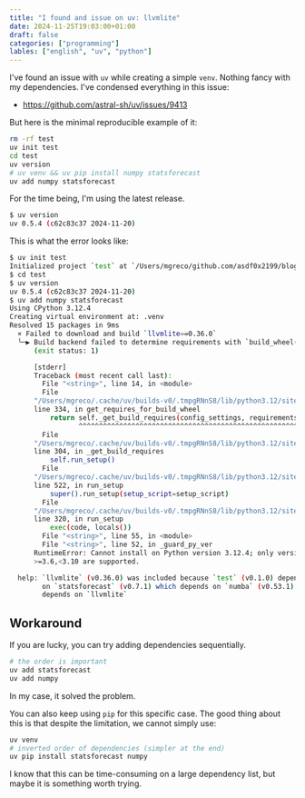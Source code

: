 ```yaml
---
title: "I found and issue on uv: llvmlite"
date: 2024-11-25T19:03:00+01:00
draft: false
categories: ["programming"]
lables: ["english", "uv", "python"]
---
```



I've found an issue with `uv` while creating a simple `venv`. Nothing fancy
with my dependencies. I've condensed everything in this issue:

- https://github.com/astral-sh/uv/issues/9413


But here is the minimal reproducible example of it:


```bash
rm -rf test
uv init test
cd test
uv version
# uv venv && uv pip install numpy statsforecast
uv add numpy statsforecast
```

For the time being, I'm using the latest release.

```bash
$ uv version
uv 0.5.4 (c62c83c37 2024-11-20)
```


This is what the error looks like:

```bash
$ uv init test
Initialized project `test` at `/Users/mgreco/github.com/asdf0x2199/blog/test`
$ cd test
$ uv version
uv 0.5.4 (c62c83c37 2024-11-20)
$ uv add numpy statsforecast
Using CPython 3.12.4
Creating virtual environment at: .venv
Resolved 15 packages in 9ms
  × Failed to download and build `llvmlite==0.36.0`
  ╰─▶ Build backend failed to determine requirements with `build_wheel()`
      (exit status: 1)

      [stderr]
      Traceback (most recent call last):
        File "<string>", line 14, in <module>
        File
      "/Users/mgreco/.cache/uv/builds-v0/.tmpgRNnS8/lib/python3.12/site-packages/setuptools/build_meta.py",
      line 334, in get_requires_for_build_wheel
          return self._get_build_requires(config_settings, requirements=[])
                 ^^^^^^^^^^^^^^^^^^^^^^^^^^^^^^^^^^^^^^^^^^^^^^^^^^^^^^^^^^
        File
      "/Users/mgreco/.cache/uv/builds-v0/.tmpgRNnS8/lib/python3.12/site-packages/setuptools/build_meta.py",
      line 304, in _get_build_requires
          self.run_setup()
        File
      "/Users/mgreco/.cache/uv/builds-v0/.tmpgRNnS8/lib/python3.12/site-packages/setuptools/build_meta.py",
      line 522, in run_setup
          super().run_setup(setup_script=setup_script)
        File
      "/Users/mgreco/.cache/uv/builds-v0/.tmpgRNnS8/lib/python3.12/site-packages/setuptools/build_meta.py",
      line 320, in run_setup
          exec(code, locals())
        File "<string>", line 55, in <module>
        File "<string>", line 52, in _guard_py_ver
      RuntimeError: Cannot install on Python version 3.12.4; only versions
      >=3.6,<3.10 are supported.

  help: `llvmlite` (v0.36.0) was included because `test` (v0.1.0) depends
        on `statsforecast` (v0.7.1) which depends on `numba` (v0.53.1) which
        depends on `llvmlite`
```


## Workaround

If you are lucky, you can try adding dependencies sequentially.

```bash
# the order is important
uv add statsforecast
uv add numpy
```

In my case, it solved the problem.

You can also keep using `pip` for this specific case. The good thing about this
is that despite the limitation, we cannot simply use:

```bash
uv venv
# inverted order of dependencies (simpler at the end)
uv pip install statsforecast numpy
```

I know that this can be time-consuming on a large dependency list, but maybe it
is something worth trying.
